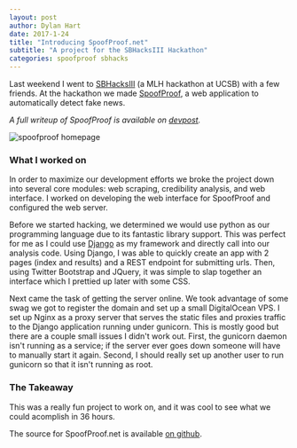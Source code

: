 ```yaml
---
layout: post
author: Dylan Hart
date: 2017-1-24
title: "Introducing SpoofProof.net"
subtitle: "A project for the SBHacksIII Hackathon"
categories: spoofproof sbhacks
---
```


Last weekend I went to [SBHacksIII][0] (a MLH hackathon at UCSB) with a few friends.
At the hackathon we made [SpoofProof][1], a web application to automatically detect fake news.

*A full writeup of SpoofProof is available on [devpost][2].*

![spoofproof homepage](https://challengepost-s3-challengepost.netdna-ssl.com/photos/production/software_photos/000/463/913/datas/gallery.jpg)

[0]: http://www.sbhacks.com
[1]: http://spoofproof.net
[2]: https://devpost.com/software/spoofproof

### What I worked on

In order to maximize our development efforts we broke the project down into several core modules: web scraping, credibility analysis, and web interface.
I worked on developing the web interface for SpoofProof and configured the web server.

Before we started hacking, we determined we would use python as our programming language due to its fantastic library support.
This was perfect for me as I could use [Django][3] as my framework and directly call into our analysis code.
Using Django, I was able to quickly create an app with 2 pages (index and results) and a REST endpoint for submitting urls.
Then, using Twitter Bootstrap and JQuery, it was simple to slap together an interface which I prettied up later with some CSS.

Next came the task of getting the server online.
We took advantage of some swag we got to register the domain and set up a small DigitalOcean VPS.
I set up Nginx as a proxy server that serves the static files and proxies traffic to the Django application running under gunicorn.
This is mostly good but there are a couple small issues I didn't work out.
First, the gunicorn daemon isn't running as a service; if the server ever goes down someone will have to manually start it again.
Second, I should really set up another user to run gunicorn so that it isn't running as root.

[3]: https://www.djangoproject.com/

### The Takeaway

This was a really fun project to work on, and it was cool to see what we could acomplish in 36 hours.

The source for SpoofProof.net is available [on github][4].

[4]: https://github.com/dylanhart/sbhacks 
